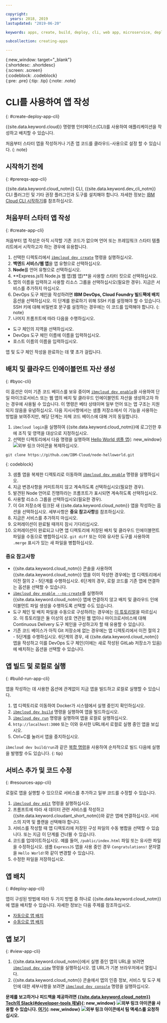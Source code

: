 ```yaml
---

copyright:
  years: 2018, 2019
lastupdated: "2019-06-20"

keywords: apps, create, build, deploy, cli, web app, microservice, deploy cli, build app local, developer tools, ibmcloud dev create

subcollection: creating-apps

---
```


{:new_window: target="_blank"}  
{:shortdesc: .shortdesc}  
{:screen: .screen}  
{:codeblock: .codeblock}  
{:pre: .pre}
{:tip: .tip}
{:note: .note}

# CLI를 사용하여 앱 작성
{: #create-deploy-app-cli}

{{site.data.keyword.cloud}} 명령행 인터페이스(CLI)를 사용하여 애플리케이션을 작성하고 배치할 수 있습니다. 

처음부터 스타터 앱을 작성하거나 기존 앱 코드를 클라우드-사용으로 설정 할 수 있습니다. 
{: note}

## 시작하기 전에
{: #prereqs-app-cli}

{{site.data.keyword.cloud_notm}} CLI, {{site.data.keyword.dev_cli_notm}} CLI 플러그인 및 기타 권장 플러그인과 도구를 설치해야 합니다. 자세한 정보는 [IBM Cloud CLI 시작하기](/docs/cli?topic=cloud-cli-getting-started)를 참조하십시오. 

## 처음부터 스타터 앱 작성
{: #create-app-cli}

처음부터 앱 작성은 아직 시작할 기존 코드가 없으며 언어 또는 프레임워크 스타터 템플리트에서 시작하고자 하는 경우에 유용합니다.

1. 선택한 디렉토리에서 [`ibmcloud dev create`](/docs/cli/idt?topic=cloud-cli-idt-cli#create) 명령을 실행하십시오.
2. **백엔드 서비스/웹 앱**을 앱 유형으로 선택하십시오.
3. **Node**를 언어 유형으로 선택하십시오.
4. **Express.js의 Node.js 웹 앱(웹 앱)**을 사용할 스타터 킷으로 선택하십시오.
5. 앱의 이름을 입력하고 사용할 리소스 그룹을 선택하십시오(필요한 경우). 지금은 서비스를 추가하지 마십시오.
6. DevOps 도구 체인을 작성하려면 **IBM DevOps, Cloud Foundry 빌드팩에 배치** 옵션을 선택하십시오. 이 단계를 완료하기 위해 SSH 키를 설정해야 할 수 있습니다.
  SSH 키에 대해 비밀번호 문구를 설정하는 경우에는 이 코드를 입력해야 합니다.
  {: note}
7. 나머지 프롬프트에 따라 다음을 수행하십시오.
  * 도구 체인의 지역을 선택하십시오.
  * DevOps 도구 체인 이름에 이름을 입력하십시오.
  * 호스트 이름의 이름을 입력하십시오.

앱 및 도구 체인 작성을 완료하는 데 몇 초가 걸립니다.

## 배치 및 클라우드 인에이블먼트 자산 생성
{: #byoc-cli}

이 옵션은 이미 기존 코드 베이스를 보유 중이며 [`ibmcloud dev enable`](/docs/cli/idt?topic=cloud-cli-idt-cli#enable)을 사용하여 단일 마이크로서비스 또는 웹 앱의 배치 및 클라우드 인에이블먼트 자산을 생성하고자 하는 경우에 사용될 수 있습니다. 이 명령은 베타 상태이며 일부 언어 또는 앱 구조는 지원되지 않음을 유념하십시오. 다음 지시사항에서는 샘플 저장소에서 이 기능을 사용하는 방법을 보여주지만, 해당 단계는 자체 코드 베이스에 대해 거의 동일합니다.

1. `ibmcloud login`을 실행하여 {{site.data.keyword.cloud_notm}}에 로그인한 후에 조직 및 영역을 대상으로 지정하십시오.
2. 선택한 디렉토리에서 다음 명령을 실행하여 [Hello World 샘플 앱](https://github.com/IBM-Cloud/node-helloworld){: new_window} ![외부 링크 아이콘](../icons/launch-glyph.svg "외부 링크 아이콘")을 복제하십시오.

  ```
  git clone https://github.com/IBM-Cloud/node-helloworld.git
  ```
  {: codeblock}

3. 샘플 앱을 복제한 디렉토리로 이동하여 [`ibmcloud dev enable`](/docs/cli/idt?topic=cloud-cli-idt-cli#enable) 명령을 실행하십시오.
4. 지금 변경사항을 커미트하지 않고 계속하도록 선택하십시오(필요한 경우).
5. 발견된 Node 언어로 진행하라는 프롬프트가 표시되면 계속하도록 선택하십시오.
6. 사용할 리소스 그룹을 선택하십시오(필요한 경우). 
7. 이 Git 저장소에 링크된 새 {{site.data.keyword.cloud_notm}} 앱을 작성하는 옵션을 선택하십시오. 세부사항은 **중요 참고사항**를 참조하십시오.
8. 지금은 서비스를 추가하지 마십시오.
9. 오퍼레이션이 완료될 때까지 잠시 기다리십시오. 
10. 오퍼레이션이 완료되고 나면 앱 디렉토리에 저장된 배치 및 클라우드 인에이블먼트 파일을 수동으로 병합하십시오. `git diff` 또는 이와 유사한 도구를 사용하여 `.merge` 표시가 있는 새 파일을 병합하십시오.

### 중요 참고사항
 - {{site.data.keyword.cloud_notm}} 콘솔을 사용하여 {{site.data.keyword.cloud_notm}} 앱을 이미 작성한 경우에는 앱 디렉토리에서 이전 절의 2 - 5단계를 수행하십시오. 6단계의 경우, 로컬 코드를 기존 앱에 연결하는 옵션을 선택할 수 있습니다.
 - [`ibmcloud dev enable --no-create`](/docs/cli/idt?topic=cloud-cli-idt-cli#enable)를 실행하여 {{site.data.keyword.cloud_notm}} 앱에 연결하지 않고 배치 및 클라우드 인에이블먼트 파일 생성을 수행하도록 선택할 수도 있습니다.
 - 도구 체인 및 배치 파일을 수동으로 구성하려는 경우에는 [이 튜토리얼](/docs/apps/tutorials?topic=creating-apps-tutorial-byoc-kube)을 따르십시오. 이 튜토리얼은 둘 이상의 상호 연관된 웹 앱이나 마이크로서비스에 대해 Continuous Delivery 도구 체인을 구성하고자 할 때 유용할 수 있습니다.
 - 기존 코드 베이스가 아직 Git 저장소에 없는 경우에는 앱 디렉토리에서 이전 절의 2 - 5단계를 수행하십시오. 6단계의 경우, 새 {{site.data.keyword.cloud_notm}} 앱을 작성하고 이를 DevOps 도구 체인(이에는 새로 작성된 GitLab 저장소가 있음)에 배치하는 옵션을 선택할 수 있습니다.

## 앱 빌드 및 로컬로 실행
{: #build-run-app-cli}

앱을 작성하는 데 사용한 옵션에 관계없이 지금 앱을 빌드하고 로컬로 실행할 수 있습니다.

1. 앱 디렉토리로 이동하여 Docker가 시스템에서 실행 중인지 확인하십시오.
2. [`ibmcloud dev build`](/docs/cli/idt?topic=cloud-cli-idt-cli#build) 명령을 실행하여 앱을 빌드하십시오.
3. [`ibmcloud dev run`](/docs/cli/idt?topic=cloud-cli-idt-cli#run) 명령을 실행하여 앱을 로컬로 실행하십시오.
4. `http://localhost:3000` 또는 이와 유사한 URL에서 로컬로 실행 중인 앱을 보십시오.
5. Ctrl+C를 눌러서 앱을 중지하십시오.

`ibmcloud dev build/run`과 같은 [복합 명령](/docs/cli/idt?topic=cloud-cli-idt-cli#compound)을 사용하여 순차적으로 빌드 다음에 실행을 발행할 수도 있습니다.
{: tip}

## 서비스 추가 및 코드 수정
{: #resources-app-cli}

로컬로 앱을 실행할 수 있으므로 서비스를 추가하고 일부 코드를 수정할 수 있습니다. 

1. [`ibmcloud dev edit`](/docs/cli/idt?topic=cloud-cli-idt-cli#edit) 명령을 실행하십시오.
2. 프롬프트에 따라 새 데이터 관련 서비스를 작성하고 {{site.data.keyword.cloudant_short_notm}}와 같은 앱에 연결하십시오. 서비스의 지역 및 플랜을 선택해야 합니다.
3. 서비스를 작성할 때 앱 디렉토리에 저장된 구성 파일의 수동 병합을 선택할 수 있습니다. 또는 지금 이 단계를 건너뛸 수 있습니다.
4. 코드를 업데이트하십시오. 예를 들어, `/public/index.html` 파일 또는 유사한 파일을 수정하십시오. 샘플 `ExpressJS` 앱을 사용 중인 경우 `Congratulations!` 문자열을 `Hello World!`와 같이 변경할 수 있습니다.
5. 수정한 파일을 저장하십시오.

## 앱 배치
{: #deploy-app-cli}

앱이 구성된 방법에 따라 두 가지 방법 중 하나로 {{site.data.keyword.cloud_notm}}에 앱을 배치할 수 있습니다. 자세한 정보는 다음 주제를 참조하십시오.

* [자동으로 앱 배치](/docs/apps?topic=creating-apps-deploy-cli-auto#deploy-console-auto)
* [수동으로 앱 배치](/docs/apps?topic=creating-apps-deploy-cli-manual#deploy-console-manual)

## 앱 보기
{: #view-app-cli}

1. {{site.data.keyword.cloud_notm}}에서 실행 중인 앱의 URL을 보려면 [`ibmcloud dev view`](/docs/cli/idt?topic=cloud-cli-idt-cli#view) 명령을 실행하십시오. 앱 URL가 기본 브라우저에서 열립니다.
2. {{site.data.keyword.cloud_notm}} 콘솔에서 앱의 인증 정보, 서비스 및 도구 체인에 대한 세부사항을 보려면 [`ibmcloud dev console`](/docs/cli/idt?topic=cloud-cli-idt-cli#console) 명령을 실행하십시오. 

**문제를 보고하거나 피드백을 제공하려면 [{{site.data.keyword.cloud_notm}} Tech의 Slack(#developer-tools 채널)](https://ibm-cloud-tech.slack.com/){: new_window} ![외부 링크 아이콘](../icons/launch-glyph.svg "외부 링크 아이콘")을 사용할 수 있습니다. [여기](https://slack-invite-ibm-cloud-tech.mybluemix.net/){: new_window} ![외부 링크 아이콘](../icons/launch-glyph.svg "외부 링크 아이콘")에서 팀 액세스를 요청하십시오.**
